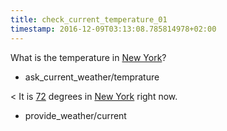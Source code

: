 ```yaml
---
title: check_current_temperature_01
timestamp: 2016-12-09T03:13:08.785814978+02:00
---
```


What is the temperature in [New York](city)?
* ask_current_weather/temprature

< It is [72](temprature) degrees in [New York](city) right now.
* provide_weather/current
